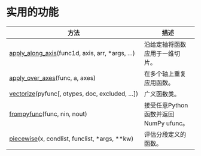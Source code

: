 # 实用的功能

方法 | 描述
---|---
[apply_along_axis](https://numpy.org/devdocs/reference/generated/numpy.apply_along_axis.html#numpy.apply_along_axis)(func1d, axis, arr, \*args, …) | 沿给定轴将函数应用于一维切片。
[apply_over_axes](https://numpy.org/devdocs/reference/generated/numpy.apply_over_axes.html#numpy.apply_over_axes)(func, a, axes) | 在多个轴上重复应用函数。
[vectorize](https://numpy.org/devdocs/reference/generated/numpy.vectorize.html#numpy.vectorize)(pyfunc[, otypes, doc, excluded, …]) | 广义函数类。
[frompyfunc](https://numpy.org/devdocs/reference/generated/numpy.frompyfunc.html#numpy.frompyfunc)(func, nin, nout) | 接受任意Python函数并返回NumPy ufunc。
[piecewise](https://numpy.org/devdocs/reference/generated/numpy.piecewise.html#numpy.piecewise)(x, condlist, funclist, \*args, \*\*kw) | 评估分段定义的函数。

